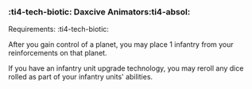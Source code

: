 ### :ti4-tech-biotic: **Daxcive Animators**:ti4-absol:

Requirements: :ti4-tech-biotic:

After you gain control of a planet, you may place 1 infantry from your reinforcements on that planet.

If you have an infantry unit upgrade technology, you may reroll any dice rolled as part of your infantry units' abilities.

